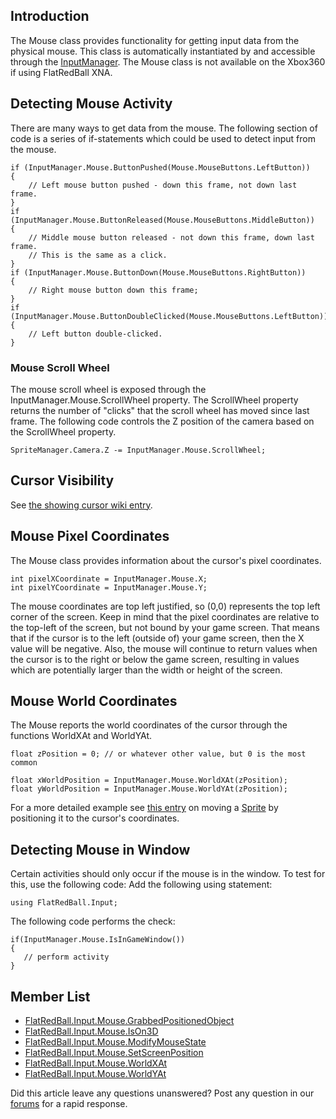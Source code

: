 ## Introduction

The Mouse class provides functionality for getting input data from the physical mouse. This class is automatically instantiated by and accessible through the [InputManager](/frb/docs/index.php?title=FlatRedBall.Input.InputManager.md "FlatRedBall.Input.InputManager"). The Mouse class is not available on the Xbox360 if using FlatRedBall XNA.

## Detecting Mouse Activity

There are many ways to get data from the mouse. The following section of code is a series of if-statements which could be used to detect input from the mouse.

    if (InputManager.Mouse.ButtonPushed(Mouse.MouseButtons.LeftButton))
    {
        // Left mouse button pushed - down this frame, not down last frame.
    }
    if (InputManager.Mouse.ButtonReleased(Mouse.MouseButtons.MiddleButton))
    {
        // Middle mouse button released - not down this frame, down last frame.
        // This is the same as a click.
    }
    if (InputManager.Mouse.ButtonDown(Mouse.MouseButtons.RightButton))
    {
        // Right mouse button down this frame;
    }
    if (InputManager.Mouse.ButtonDoubleClicked(Mouse.MouseButtons.LeftButton))
    {
        // Left button double-clicked.
    }

### Mouse Scroll Wheel

The mouse scroll wheel is exposed through the InputManager.Mouse.ScrollWheel property. The ScrollWheel property returns the number of "clicks" that the scroll wheel has moved since last frame. The following code controls the Z position of the camera based on the ScrollWheel property.

    SpriteManager.Camera.Z -= InputManager.Mouse.ScrollWheel;

## Cursor Visibility

See [the showing cursor wiki entry](/frb/docs/index.php?title=Microsoft.Xna.Framework.Game#Showing_Cursor.md "Microsoft.Xna.Framework.Game").

## Mouse Pixel Coordinates

The Mouse class provides information about the cursor's pixel coordinates.

    int pixelXCoordinate = InputManager.Mouse.X;
    int pixelYCoordinate = InputManager.Mouse.Y;

The mouse coordinates are top left justified, so (0,0) represents the top left corner of the screen. Keep in mind that the pixel coordinates are relative to the top-left of the screen, but not bound by your game screen. That means that if the cursor is to the left (outside of) your game screen, then the X value will be negative. Also, the mouse will continue to return values when the cursor is to the right or below the game screen, resulting in values which are potentially larger than the width or height of the screen.

## Mouse World Coordinates

The Mouse reports the world coordinates of the cursor through the functions WorldXAt and WorldYAt.

    float zPosition = 0; // or whatever other value, but 0 is the most common

    float xWorldPosition = InputManager.Mouse.WorldXAt(zPosition);
    float yWorldPosition = InputManager.Mouse.WorldYAt(zPosition);

For a more detailed example see [this entry](/frb/docs/index.php?title=FlatRedBall.Math.IAttachable#Creating_Attachments.md "FlatRedBall.Math.IAttachable") on moving a [Sprite](/frb/docs/index.php?title=FlatRedBall.Sprite.md "FlatRedBall.Sprite") by positioning it to the cursor's coordinates.

## Detecting Mouse in Window

Certain activities should only occur if the mouse is in the window. To test for this, use the following code: Add the following using statement:

    using FlatRedBall.Input;

The following code performs the check:

    if(InputManager.Mouse.IsInGameWindow())
    {
       // perform activity
    }

## Member List

-   [FlatRedBall.Input.Mouse.GrabbedPositionedObject](/frb/docs/index.php?title=FlatRedBall.Input.Mouse.GrabbedPositionedObject.md "FlatRedBall.Input.Mouse.GrabbedPositionedObject")
-   [FlatRedBall.Input.Mouse.IsOn3D](/frb/docs/index.php?title=FlatRedBall.Input.Mouse.IsOn3D.md "FlatRedBall.Input.Mouse.IsOn3D")
-   [FlatRedBall.Input.Mouse.ModifyMouseState](/frb/docs/index.php?title=FlatRedBall.Input.Mouse.ModifyMouseState.md "FlatRedBall.Input.Mouse.ModifyMouseState")
-   [FlatRedBall.Input.Mouse.SetScreenPosition](/frb/docs/index.php?title=FlatRedBall.Input.Mouse.SetScreenPosition.md "FlatRedBall.Input.Mouse.SetScreenPosition")
-   [FlatRedBall.Input.Mouse.WorldXAt](/frb/docs/index.php?title=FlatRedBall.Input.Mouse.WorldXAt&action=edit&redlink=1.md "FlatRedBall.Input.Mouse.WorldXAt (page does not exist)")
-   [FlatRedBall.Input.Mouse.WorldYAt](/frb/docs/index.php?title=FlatRedBall.Input.Mouse.WorldXAt&action=edit&redlink=1.md "FlatRedBall.Input.Mouse.WorldXAt (page does not exist)")

Did this article leave any questions unanswered? Post any question in our [forums](/frb/forum/.md) for a rapid response.
